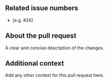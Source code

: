 ## Related issue numbers

- [e.g. #26]

## About the pull request

A clear and concise description of the changes.

## Additional context

Add any other context for this pull request here.
